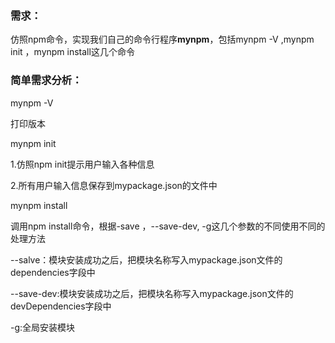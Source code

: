 ### 需求：
仿照npm命令，实现我们自己的命令行程序**mynpm**，包括mynpm -V ,mynpm init ，mynpm install这几个命令

### 简单需求分析：
mynpm -V

打印版本

mynpm init

1.仿照npm init提示用户输入各种信息

2.所有用户输入信息保存到mypackage.json的文件中

mynpm install

调用npm install命令，根据-save ，--save-dev, -g这几个参数的不同使用不同的处理方法

--salve：模块安装成功之后，把模块名称写入mypackage.json文件的dependencies字段中

--save-dev:模块安装成功之后，把模块名称写入mypackage.json文件的devDependencies字段中

-g:全局安装模块
